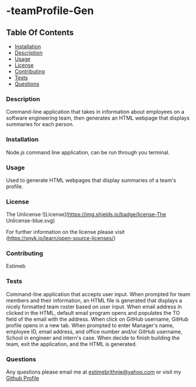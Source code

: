 # -teamProfile-Gen

## Table Of Contents
* [Installation](#installation)
* [Description](#description)
* [Usage](#usage)
* [License](#license)
* [Contributing](#contributing)
* [Tests](#tests)
* [Questions](#questions)

### Description 
 Command-line application that takes in information about employees on a software engineering team, then generates an HTML webpage that displays summaries for each person. 

### Installation 
 Node.js command line application, can be run through you terminal. 

### Usage 
 Used to generate HTML webpages that display summaries of a team's profile. 

### License 
 The Unlicense 
![License](https://img.shields.io/badge/license-The Unlicense-blue.svg) 

For further information on the license please visit (https://snyk.io/learn/open-source-licenses/)

### Contributing 
 Estimeb 

### Tests 
 Command-line application that accepts user input. When prompted for team members and their information, an HTML file is generated that displays a nicely formatted team roster based on user input. When email address in clicked in the HTML, default email program opens and populates the TO field of the email with the address. When click on GitHub username, GitHub profile opens in a new tab. When prompted to enter Manager's name, employee ID, email address, and office number and/or GitHub username, School in engineer and intern's case. When decide to finish building the team, exit the application, and the HTML is generated.  

### Questions 
 Any questions please email me at estimebrithnie@yahoo.com 
 or visit my [Github Profile](https://github.com/Estimeb)
            